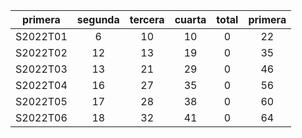 |  primera  |  segunda  |  tercera  |  cuarta  |  total  |  primera  |
|:---------:|:---------:|:---------:|:--------:|:-------:|:---------:|
| S2022T01  |     6     |    10     |    10    |    0    |    22     |
| S2022T02  |    12     |    13     |    19    |    0    |    35     |
| S2022T03  |    13     |    21     |    29    |    0    |    46     |
| S2022T04  |    16     |    27     |    35    |    0    |    56     |
| S2022T05  |    17     |    28     |    38    |    0    |    60     |
| S2022T06  |    18     |    32     |    41    |    0    |    64     |